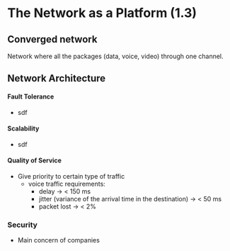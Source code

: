 The Network as a Platform (1.3)
===
## Converged network
Network where all the packages (data, voice, video) through one channel.

## Network Architecture
#### Fault Tolerance
* sdf
#### Scalability
* sdf
#### Quality of Service
* Give priority to certain type of traffic
  * voice traffic requirements:
    * delay -> < 150 ms
    * jitter (variance of the arrival time in the destination) ->  < 50 ms
    * packet lost -> < 2%

### Security
* Main concern of companies

